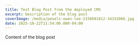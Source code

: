 ```yaml
---
title: Test Blog Post from the deployed CMS
excerpt: Description of the blog post
coverImage: /media/pexels-owen-lee-2156691812-34332066.jpg
date: 2025-10-22T11:54:00.000-04:00
---
```

Content of the blog post
